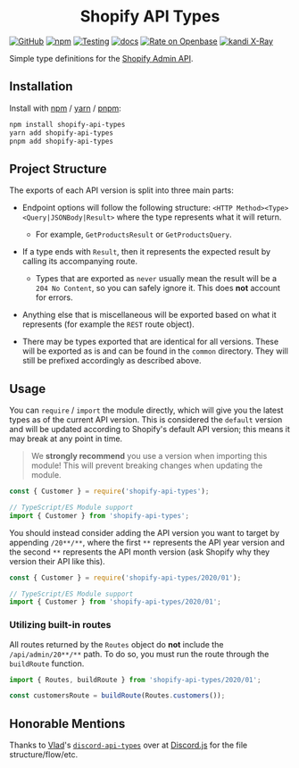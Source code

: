 <div style="text-align:center;"><h1>Shopify API Types</h1></div>

[![GitHub](https://img.shields.io/github/license/fyko/shopify-api-types)](https://github.com/fyko/shopify-api-types/blob/main/LICENSE.md)
[![npm](https://img.shields.io/npm/v/shopify-api-types?color=crimson&logo=npm)](https://www.npmjs.com/package/shopify-api-types)
[![Testing](https://github.com/Fyko/shopify-api-types/actions/workflows/testing.yml/badge.svg)](https://github.com/Fyko/shopify-api-types/actions/workflows/testing.yml)
[![docs](https://img.shields.io/badge/Documentation-Deployed%20on%20Github%20Pages-brightgreen)](https://fyko.github.io/shopify-api-types/modules/2021_01.html)
[![Rate on Openbase](https://badges.openbase.com/js/rating/shopify-api-types.svg)](https://openbase.com/js/shopify-api-types?utm_source=embedded&utm_medium=badge&utm_campaign=rate-badge)
[![kandi X-Ray](https://kandi.openweaver.com/badges/xray.svg)](https://kandi.openweaver.com/typescript/Fyko/shopify-api-types)

Simple type definitions for the [Shopify Admin API](https://shopify.dev/docs/admin-api).

## Installation

Install with [npm](https://www.npmjs.com/) / [yarn](https://yarnpkg.com) / [pnpm](https://pnpm.js.org/):

```sh
npm install shopify-api-types
yarn add shopify-api-types
pnpm add shopify-api-types
```

## Project Structure

The exports of each API version is split into three main parts:

- Endpoint options will follow the following structure: `<HTTP Method><Type><Query|JSONBody|Result>` where the type represents what it will return.

  - For example, `GetProductsResult` or `GetProductsQuery`.

- If a type ends with `Result`, then it represents the expected result by calling its accompanying route.

  - Types that are exported as `never` usually mean the result will be a `204 No Content`, so you can safely ignore it. This does **not** account for errors.

- Anything else that is miscellaneous will be exported based on what it represents (for example the `REST` route object).

- There may be types exported that are identical for all versions. These will be exported as is and can be found in the `common` directory. They will still be prefixed accordingly as described above.

## Usage

You can `require` / `import` the module directly, which will give you the latest types as of the current API version. This is considered the `default` version and will be updated according to Shopify's default API version; this means it may break at any point in time.

> We **strongly recommend** you use a version when importing this module! This will prevent breaking changes when updating the module.

```js
const { Customer } = require('shopify-api-types');
```

```ts
// TypeScript/ES Module support
import { Customer } from 'shopify-api-types';
```

You should instead consider adding the API version you want to target by appending `/20**/**`, where the first `**` represents the API year version and the second `**` represents the API month version (ask Shopify why they version their API like this).

```js
const { Customer } = require('shopify-api-types/2020/01');
```

```ts
// TypeScript/ES Module support
import { Customer } from 'shopify-api-types/2020/01';
```

### Utilizing built-in routes

All routes returned by the `Routes` object do **not** include the `/api/admin/20**/**` path. To do so, you must run the route through the `buildRoute` function.
```ts
import { Routes, buildRoute } from 'shopify-api-types/2020/01';

const customersRoute = buildRoute(Routes.customers());
```

## Honorable Mentions
Thanks to [Vlad](https://github.com/vladfrangu)'s [`discord-api-types`](https://github.com/discordjs/discord-api-types) over at [Discord.js](https://github.com/discordjs) for the file structure/flow/etc.

